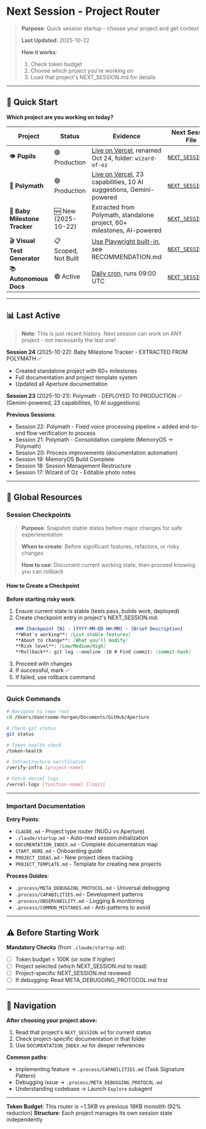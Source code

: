 # Next Session - Project Router

> **Purpose**: Quick session startup - choose your project and get context
>
> **Last Updated**: 2025-10-22
>
> **How it works**:
> 1. Check token budget
> 2. Choose which project you're working on
> 3. Load that project's NEXT_SESSION.md for details

---

## 🚦 Quick Start

**Which project are you working on today?**

| Project | Status | Evidence | Next Session File |
|---------|--------|----------|-------------------|
| 👁️ **Pupils** | 🟢 Production | [Live on Vercel](https://aperture-wizard-of-oz.vercel.app), renamed Oct 24, folder: `wizard-of-oz` | [`NEXT_SESSION.md`](projects/wizard-of-oz/NEXT_SESSION.md) |
| 🎨 **Polymath** | 🟢 Production | [Live on Vercel](https://polymath-gfvgwb3qx-daniels-projects-ca7c7923.vercel.app), 23 capabilities, 10 AI suggestions, Gemini-powered | [`NEXT_SESSION.md`](projects/polymath/NEXT_SESSION.md) |
| 🌱 **Baby Milestone Tracker** | 🆕 New (2025-10-22) | Extracted from Polymath, standalone project, 60+ milestones, AI-powered | [`NEXT_SESSION.md`](projects/baby-milestone-tracker/NEXT_SESSION.md) |
| 🎬 **Visual Test Generator** | 📋 Scoped, Not Built | [Use Playwright built-in](projects/visual-test-generator/), see RECOMMENDATION.md | [`NEXT_SESSION.md`](projects/visual-test-generator/NEXT_SESSION.md) |
| 📚 **Autonomous Docs** | 🟢 Active | [Daily cron](https://github.com/jahooli14/aperture/blob/main/.github/workflows/autodoc.yml), runs 09:00 UTC | [`NEXT_SESSION.md`](scripts/autonomous-docs/NEXT_SESSION.md) |

---

## 📊 Last Active

> **Note**: This is just recent history. Next session can work on ANY project - not necessarily the last one!

**Session 24** (2025-10-22): Baby Milestone Tracker - EXTRACTED FROM POLYMATH ✅
- Created standalone project with 60+ milestones
- Full documentation and project template system
- Updated all Aperture documentation

**Session 23** (2025-10-21): Polymath - DEPLOYED TO PRODUCTION ✅ (Gemini-powered, 23 capabilities, 10 AI suggestions)

**Previous Sessions**:
- Session 22: Polymath - Fixed voice processing pipeline + added end-to-end flow verification to process
- Session 21: Polymath - Consolidation complete (MemoryOS → Polymath)
- Session 20: Process improvements (documentation automation)
- Session 19: MemoryOS Build Complete
- Session 18: Session Management Restructure
- Session 17: Wizard of Oz - Editable photo notes

---

## 🔑 Global Resources

### Session Checkpoints

> **Purpose**: Snapshot stable states before major changes for safe experimentation
>
> **When to create**: Before significant features, refactors, or risky changes
>
> **How to use**: Document current working state, then proceed knowing you can rollback

#### How to Create a Checkpoint

**Before starting risky work**:
1. Ensure current state is stable (tests pass, builds work, deployed)
2. Create checkpoint entry in project's NEXT_SESSION.md:
   ```markdown
   ### Checkpoint [N] - [YYYY-MM-DD HH:MM] - [Brief Description]
   **What's working**: [List stable features]
   **About to change**: [What you'll modify]
   **Risk level**: [Low/Medium/High]
   **Rollback**: git log --oneline -10 # Find commit: [commit-hash]
   ```
3. Proceed with changes
4. If successful, mark ✅
5. If failed, use rollback command

---

### Quick Commands

```bash
# Navigate to repo root
cd /Users/dancroome-horgan/Documents/GitHub/Aperture

# Check git status
git status

# Token health check
/token-health

# Infrastructure verification
/verify-infra [project-name]

# Fetch Vercel logs
/vercel-logs [function-name] [limit]
```

---

### Important Documentation

**Entry Points**:
- `CLAUDE.md` - Project type router (NUDJ vs Aperture)
- `.claude/startup.md` - Auto-read session initialization
- `DOCUMENTATION_INDEX.md` - Complete documentation map
- `START_HERE.md` - Onboarding guide
- `PROJECT_IDEAS.md` - New project ideas tracking
- `PROJECT_TEMPLATE.md` - Template for creating new projects

**Process Guides**:
- `.process/META_DEBUGGING_PROTOCOL.md` - Universal debugging
- `.process/CAPABILITIES.md` - Development patterns
- `.process/OBSERVABILITY.md` - Logging & monitoring
- `.process/COMMON_MISTAKES.md` - Anti-patterns to avoid

---

## ⚠️ Before Starting Work

**Mandatory Checks** (from `.claude/startup.md`):
- [ ] Token budget < 100K (or note if higher)
- [ ] Project selected (which NEXT_SESSION.md to read)
- [ ] Project-specific NEXT_SESSION.md reviewed
- [ ] If debugging: Read META_DEBUGGING_PROTOCOL.md first

---

## 🎯 Navigation

**After choosing your project above:**
1. Read that project's `NEXT_SESSION.md` for current status
2. Check project-specific documentation in that folder
3. Use `DOCUMENTATION_INDEX.md` for deeper references

**Common paths**:
- Implementing feature → `.process/CAPABILITIES.md` (Task Signature Pattern)
- Debugging issue → `.process/META_DEBUGGING_PROTOCOL.md`
- Understanding codebase → Launch `Explore` subagent

---

**Token Budget**: This router is ~1.5KB vs previous 18KB monolith (92% reduction)
**Structure**: Each project manages its own session state independently
